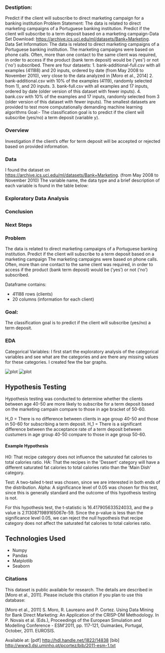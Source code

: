 ### Destiption:
Predict if the client will subscribe to direct marketing campaign for a banking institution Problem Statement: The data is related to direct marketing campaigns of a Portuguese banking institution. Predict if the client will subscribe to a term deposit based on a marketing campaign-Data Set Download: https://archive.ics.uci.edu/ml/datasets/Bank+Marketing. Data Set Information: The data is related to direct marketing campaigns of a Portuguese banking institution. The marketing campaigns were based on phone calls. Often, more than one contact to the same client was required, in order to access if the product (bank term deposit) would be ('yes') or not ('no') subscribed. There are four datasets: 1. bank-additional-full.csv with all examples (41188) and 20 inputs, ordered by date (from May 2008 to November 2010), very close to the data analyzed in [Moro et al., 2014] 2. bank-additional.csv with 10% of the examples (4119), randomly selected from 1), and 20 inputs. 3. bank-full.csv with all examples and 17 inputs, ordered by date (older version of this dataset with fewer inputs). 4. bank.csv with 10% of the examples and 17 inputs, randomly selected from 3 (older version of this dataset with fewer inputs). The smallest datasets are provided to test more computationally demanding machine learning algorithms Goal:- The classification goal is to predict if the client will subscribe (yes/no) a term deposit (variable y).

### Overview
Investigation if the client’s offer for term deposit will be accepted or rejected based on provided information.

### Data
I found the dataset on https://archive.ics.uci.edu/ml/datasets/Bank+Marketing. (from May 2008 to November 2010)
The variable name, the data type and a brief description of each variable is found in the table below:

### Exploratory Data Analysis
### Conclusion
### Next Steps




### Problem

The data is related to direct marketing campaigns of a Portuguese banking institution. Predict if the client will subscribe to a term deposit based on a marketing campaign
The marketing campaigns were based on phone calls. Often, more than one contact to the same client was required, in order to access if the product (bank term deposit) would be (‘yes’) or not (‘no’) subscribed.

Dataframe contains:
* 41188 rows (clients)
* 20 columns (information for each client)


### Goal:
The classification goal is to predict if the client will subscribe (yes/no) a term deposit.

### EDA

Categorical Variables:
I first start the exploratory analysis of the categorical variables and see what are the categories and are there any missing values for these categories. I created few the bar graphs.

![plot](/Users/stevalang/Galvanize/0002_capstones/capstone1/accept_reject_bank_offer/images/hist_num_cols.png)
![plot](/Users/stevalang/Galvanize/0002_capstones/capstone1/accept_reject_bank_offer/images/age_frequency.png)





## Hypothesis Testing
Hypothesis testing was conducted to determine whether the clients between age 40-50 are more likely to subscribe for a term deposit based on the marketing campain compare to those in age bracket of 50-60.

H_0 = There is no difference between clients in age group 40-50 and those in 50-60 for subscribing a term deposit.
H_1 = There is a significant difference between the acceptance rate of a term deposit between custumers in age group 40-50 compare to those in age group 50-60.

#### Example Hypothesis

H0: That recipe category does not influence the saturated fat calories to total calories ratio.
HA: That the recipes in the 'Dessert' category will have a different saturated fat calories to total calories ratio than the 'Main Dish' category.

Test: A two-tailed t-test was chosen, since we are interested in both ends of the distribution.
Alpha: A significance level of 0.05 was chosen for this test, since this is generally standard and the outcome of this hypothesis testing is not.


For this hypothesis test, the t-statistic is 16.417905633524033, and the p value is 2.1130871989165067e-59.
Since the p-value is less than the significance level 0.05, we can reject the null hypothesis that recipe category does not affect the saturated fat calories to total calories ratio.



## Technologies Used
* Numpy
* Pandas
* Matplotlib
* Seaborn


### Citations
This dataset is public available for research. The details are described in [Moro et al., 2011].
  Please include this citation if you plan to use this database:

  [Moro et al., 2011] S. Moro, R. Laureano and P. Cortez. Using Data Mining for Bank Direct Marketing: An Application of the CRISP-DM Methodology.
  In P. Novais et al. (Eds.), Proceedings of the European Simulation and Modelling Conference - ESM'2011, pp. 117-121, Guimarães, Portugal, October, 2011. EUROSIS.

  Available at: [pdf] http://hdl.handle.net/1822/14838
                [bib] http://www3.dsi.uminho.pt/pcortez/bib/2011-esm-1.txt